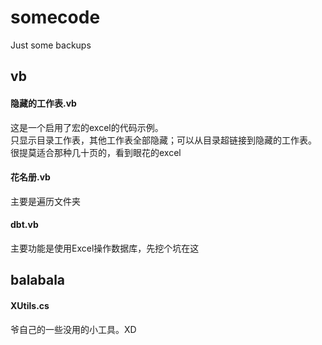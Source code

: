 # somecode
Just some backups

## vb
#### 隐藏的工作表.vb
这是一个启用了宏的excel的代码示例。  
只显示目录工作表，其他工作表全部隐藏；可以从目录超链接到隐藏的工作表。  
很提莫适合那种几十页的，看到眼花的excel  

#### 花名册.vb
主要是遍历文件夹

#### dbt.vb
主要功能是使用Excel操作数据库，先挖个坑在这

## balabala
#### XUtils.cs
爷自己的一些没用的小工具。XD

